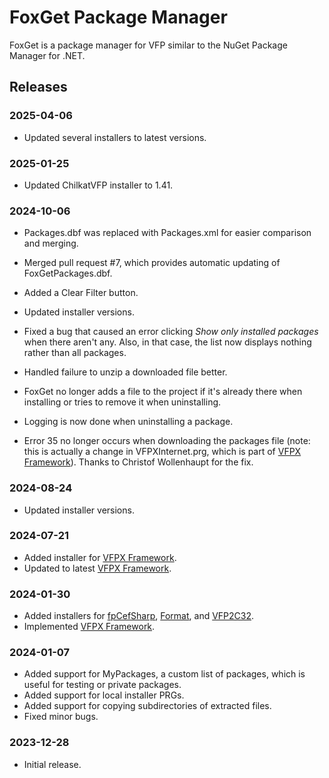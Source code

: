 # FoxGet Package Manager

FoxGet is a package manager for VFP similar to the NuGet Package Manager for .NET.

## Releases

### 2025-04-06

* Updated several installers to latest versions.

### 2025-01-25

* Updated ChilkatVFP installer to 1.41.

### 2024-10-06

- Packages.dbf was replaced with Packages.xml for easier comparison and merging.

- Merged pull request #7, which provides automatic updating of FoxGetPackages.dbf.

- Added a Clear Filter button.

- Updated installer versions.

- Fixed a bug that caused an error clicking *Show only installed packages* when there aren't any. Also, in that case, the list now displays nothing rather than all packages.

- Handled failure to unzip a downloaded file better.

- FoxGet no longer adds a file to the project if it's already there when installing or tries to remove it when uninstalling.

- Logging is now done when uninstalling a package.

- Error 35 no longer occurs when downloading the packages file (note: this is actually a change in VFPXInternet.prg, which is part of [VFPX Framework](https://github.com/VFPX/VFPXFramework)). Thanks to Christof Wollenhaupt for the fix.

### 2024-08-24

* Updated installer versions.

### 2024-07-21

* Added installer for [VFPX Framework](https://github.com/VFPX/VFPXFramework).
* Updated to latest [VFPX Framework](https://github.com/VFPX/VFPXFramework).

### 2024-01-30

* Added installers for [fpCefSharp](https://github.com/cwollenhaupt/fpCefSharp), [Format](https://github.com/DougHennig/FormattingStrings), and [VFP2C32](https://github.com/ChristianEhlscheid/vfp2c32).
* Implemented [VFPX Framework](https://github.com/VFPX/VFPXFramework).

### 2024-01-07

* Added support for MyPackages, a custom list of packages, which is useful for testing or private packages.
* Added support for local installer PRGs.
* Added support for copying subdirectories of extracted files.
* Fixed minor bugs.

### 2023-12-28

* Initial release.
